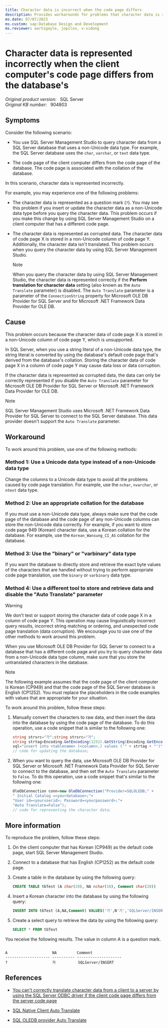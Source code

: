 ```yaml
---
title: Character data is incorrect when the code page differs
description: Provides workarounds for problems that character data is represented incorrectly when the code page of the client computer differs from the code page of the database.
ms.date: 07/07/2023
ms.custom: sap:Database Design and Development
ms.reviewer: aartigoyle, jopilov, v-sidong
---
```

# Character data is represented incorrectly when the client computer's code page differs from the database's

_Original product version:_ &nbsp; SQL Server  
_Original KB number:_ &nbsp; 904803

## Symptoms

Consider the following scenario:

- You use SQL Server Management Studio to query character data from a SQL Server database that uses a non-Unicode data type. For example, the SQL Server database uses the `char`, `varchar`, or `text` data type.

- The code page of the client computer differs from the code page of the database. The code page is associated with the collation of the database.

In this scenario, character data is represented incorrectly.

For example, you may experience one of the following problems:

- The character data is represented as a question mark (`?`). You may see this problem if you insert or update the character data as a non-Unicode data type before you query the character data. This problem occurs if you make this change by using SQL Server Management Studio on a client computer that has a different code page.

- The character data is represented as corrupted data. The character data of code page X is stored in a non-Unicode column of code page Y. Additionally, the character data isn't translated. This problem occurs when you query the character data by using SQL Server Management Studio.

  > [!NOTE]
  > When you query the character data by using SQL Server Management Studio, the character data is represented correctly if the **Perform translation for character data** setting (also known as the `Auto Translate` parameter) is disabled. The `Auto Translate` parameter is a parameter of the `ConnectionString` property for Microsoft OLE DB Provider for SQL Server and for Microsoft .NET Framework Data Provider for OLE DB.

## Cause

This problem occurs because the character data of code page X is stored in a non-Unicode column of code page Y, which is unsupported.

In SQL Server, when you use a string literal of a non-Unicode data type, the string literal is converted by using the database's default code page that's derived from the database's collation. Storing the character data of code page X in a column of code page Y may cause data loss or data corruption.

If the character data is represented as corrupted data, the data can only be correctly represented if you disable the `Auto Translate` parameter for Microsoft OLE DB Provider for SQL Server or Microsoft .NET Framework Data Provider for OLE DB.

> [!NOTE]
> SQL Server Management Studio uses Microsoft .NET Framework Data Provider for SQL Server to connect to the SQL Server database. This data provider doesn't support the `Auto Translate` parameter.

## Workaround

To work around this problem, use one of the following methods:

### Method 1: Use a Unicode data type instead of a non-Unicode data type

Change the columns to a Unicode data type to avoid all the problems caused by code page translation. For example, use the `nchar`, `nvarchar`, or `ntext` data type.

### Method 2: Use an appropriate collation for the database

If you must use a non-Unicode data type, always make sure that the code page of the database and the code page of any non-Unicode columns can store the non-Unicode data correctly. For example, if you want to store code page 949 (Korean) character data, use a Korean collation for the database. For example, use the `Korean_Wansung_CI_AS` collation for the database.

### Method 3: Use the "binary" or "varbinary" data type

If you want the database to directly store and retrieve the exact byte values of the characters that are handled without trying to perform appropriate code page translation, use the `binary` or `varbinary` data type.

### Method 4: Use a different tool to store and retrieve data and disable the "Auto Translate" parameter

> [!WARNING]
> We don't test or support storing the character data of code page X in a column of code page Y. This operation may cause linguistically incorrect query results, incorrect string matching or ordering, and unexpected code page translation (data corruption). We encourage you to use one of the other methods to work around this problem.

When you use Microsoft OLE DB Provider for SQL Server to connect to a database that has a different code page and you try to query character data from a non-Unicode data type column, make sure that you store the untranslated characters in the database.

> [!NOTE]
> The following example assumes that the code page of the client computer is Korean (CP949) and that the code page of the SQL Server database is English (CP1252). You must replace the placeholders in the code examples with values that are appropriate for your situation.

To work around this problem, follow these steps:

1. Manually convert the characters to raw data, and then insert the data into the database by using the code page of the database. To do this operation, use a code snippet that is similar to the following one:

   ```csharp
   string strsrc="가";string strsrc="가";
   string strtag=Encoding.GetEncoding(1252).GetString(Encoding.GetEncoding(949).GetBytes (strsrc));
   sql="insert into <tablename> (<column>,) values ('" + strtag + "')";
   // code for updating the database;
   ```

1. When you want to query the data, use Microsoft OLE DB Provider for SQL Server or Microsoft .NET Framework Data Provider for SQL Server to connect to the database, and then set the `Auto Translate` parameter to `False`. To do this operation, use a code snippet that's similar to the following one:

   ```csharp
   OleDbConnection conn=new OleDbConnection("Provider=SQLOLEDB;" +
   " Initial Catalog =<yourdatabase>;"+
   "User id=<youruserid>; Password=<yourpassword>;"+
   "Auto Translate=False");
   // code for representing the character data;
   ```

## More information

To reproduce the problem, follow these steps:

1. On the client computer that has Korean (CP949) as the default code page, start SQL Server Management Studio.

1. Connect to a database that has English (CP1252) as the default code page.

1. Create a table in the database by using the following query:

   ```sql
   CREATE TABLE tbTest (A char(20), NA nchar(10), Comment char(20))
   ```

1. Insert a Korean character into the database by using the following query:

   ```sql
   INSERT INTO tbTest (A,NA,Comment) VALUES('가',N'가','SQLServer/INSERT')
   ```

1. Create a select query to retrieve the data by using the following query:

   ```sql
   SELECT * FROM tbTest
   ```

You receive the following results. The value in column A is a question mark.

```output

A                    NA         Comment
-------------------- ---------- --------------------
?                    가          SQLServer/INSERT
```

## References

- [You can't correctly translate character data from a client to a server by using the SQL Server ODBC driver if the client code page differs from the server code page](/troubleshoot/sql/connect/cannot-correctly-translate-character-data)

- [SQL Native Client Auto Translate](/sql/relational-databases/native-client/applications/using-connection-string-keywords-with-sql-server-native-client)

- [SQL OLEDB provider Auto Translate](/sql/ado/guide/appendixes/microsoft-ole-db-provider-for-sql-server)
